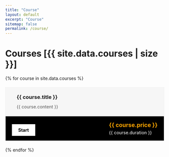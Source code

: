 ```yaml
---
title: "Course"
layout: default
excerpt: "Course"
sitemap: false
permalink: /course/
---
```

<style>
.course-card {
  max-width: 600px;
  border: 1px solid #eee;
  margin: 20px auto;
}

.course-description {
  background-color: #f6f6f6;
  padding: 20px;
  display: flex;
  align-items: flex-start;
  gap: 15px;
}

.course-icon {
  font-size: 28px;
  color: #f7941d;
  flex-shrink: 0;
}

.course-text h3 {
  margin-top: 0;
  margin-bottom: 10px;
}

.course-text p {
  margin: 0;
  line-height: 1.5;
  color: #555;
}

.course-footer {
  background-color: black;
  color: white;
  display: flex;
  justify-content: space-between;
  align-items: center;
  padding: 15px 20px;
  flex-wrap: wrap;
}

.course-price {
  color: orange;
  font-weight: bold;
  font-size: 18px;
}

.course-price del {
  color: white;
  font-size: 16px;
  margin-left: 5px;
}

.course-duration {
  font-size: 14px;
  display: block;
  margin-top: 5px;
}

.course-btn {
  background-color: white;
  color: black;
  padding: 10px 20px;
  text-decoration: none;
  font-weight: bold;
  margin-top: 10px;
}

@media (max-width: 480px) {
  .course-description {
    flex-direction: column;
  }

  .course-footer {
    flex-direction: column;
    align-items: flex-start;
  }

  .course-btn {
    width: 100%;
    text-align: center;
  }
}
</style>
# Courses [{{ site.data.courses | size }}]
<div>
    {% for course in site.data.courses %}
    <div class="course-card">
        <div class="course-description">
            <div class="course-icon"></div>
            <div class="course-text">
                <h3>{{ course.title }}</h3>
                <p>{{ course.content }}</p>
            </div>
        </div>
        <div class="course-footer">
            <a href="{{ course.link }}" class="course-btn">Start</a>
            <div>
                <span class="course-price">{{ course.price }}</span>
                <span class="course-duration">{{ course.duration }}</span>
            </div>
        </div>
    </div>
    {% endfor %}
</div>